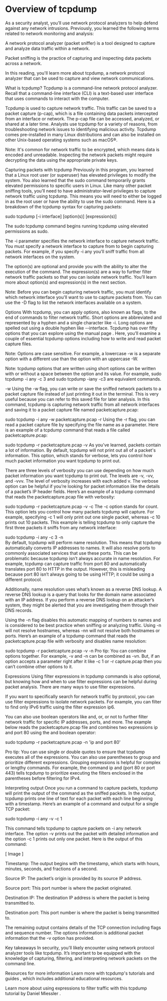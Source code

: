 # Overview of tcpdump
As a security analyst, you’ll use network protocol analyzers to help defend against any network intrusions. Previously, you learned the following terms related to network monitoring and analysis: 

A network protocol analyzer (packet sniffer) is a tool designed to capture and analyze data traffic within a network.

Packet sniffing is the practice of capturing and inspecting data packets across a network. 

In this reading, you'll learn more about tcpdump, a network protocol analyzer that can be used to capture and view network communications. 

What is tcpdump?
Tcpdump is a command-line network protocol analyzer. Recall that a command-line interface (CLI) is a text-based user interface that uses commands to interact with the computer. 

Tcpdump is used to capture network traffic. This traffic can be saved to a packet capture (p-cap), which is a file containing data packets intercepted from an interface or network. The p-cap file can be  accessed, analyzed, or shared at a later time. Analysts use tcpdump for a variety of reasons, from troubleshooting network issues to identifying malicious activity. Tcpdump comes pre-installed in many Linux distributions and can also be installed on other Unix-based operating systems such as macOS®. 

Note: It's common for network traffic to be encrypted, which means data is encoded and unreadable. Inspecting the network packets might require decrypting the data using the appropriate private keys. 

Capturing packets with tcpdump
Previously in this program, you learned that a Linux root user (or superuser) has elevated privileges to modify the system. You also learned that the sudo command temporarily grants elevated permissions to specific users in Linux. Like many other packet sniffing tools, you’ll need to have administrator-level privileges to capture network traffic using tcpdump. This means you will need to either be logged in as the root user or have the ability to use the sudo command. Here is a breakdown of the tcpdump syntax for capturing packets:

sudo tcpdump [-i interface] [option(s)] [expression(s)]

The sudo tcpdump command begins running tcpdump using elevated permissions as sudo. 

The -i parameter specifies the network interface to capture network traffic. You must specify a network interface to capture from to begin capturing packets. For example, if you specify -i any you’ll sniff traffic from all network interfaces on the system. 

The option(s) are optional and provide you with the ability to alter the execution of the command. The expression(s) are a way to further filter network traffic packets so that you can isolate network traffic. You’ll learn more about option(s) and expression(s) in the next section.

Note: Before you can begin capturing network traffic, you must identify which network interface you'll want to use to capture packets from. You can use the -D flag to list the network interfaces available on a system.

Options
With tcpdump, you can apply options, also known as flags, to the end of commands to filter network traffic. Short options are abbreviated and represented by a hyphen and a single character like -i. Long options are spelled out using a double hyphen like --interface. Tcpdump has over fifty options that you can explore using 
the manual page
. Here, you’ll examine a couple of essential tcpdump options including how to write and read packet capture files. 

Note: Options are case sensitive. For example, a lowercase -w is a separate option with a different use than the option with an uppercase -W.

Note: tcpdump options that are written using short options can be written with or without a space between the option and its value. For example, sudo tcpdump -i any -c 3 and sudo tcpdump -iany -c3 are equivalent commands.

-w
Using the -w flag, you can write or save the sniffed network packets to a packet capture file instead of just printing it out in the terminal. This is very useful because you can refer to this saved file for later analysis. In this command, tcpdump is capturing network traffic from all network interfaces and saving it to a packet capture file named packetcapture.pcap:

sudo tcpdump -i any -w packetcapture.pcap
-r
Using the -r flag, you can read a packet capture file by specifying the file name as a parameter. Here is an example of a tcpdump command that reads a file called packetcapture.pcap:

sudo tcpdump -r packetcapture.pcap
-v
As you’ve learned, packets contain a lot of information. By default, tcpdump will not print out all of a packet's information. This option, which stands for verbose, lets you control how much packet information you want tcpdump to print out.

There are three levels of verbosity you can use depending on how much packet information you want tcpdump to print out. The levels are -v, -vv, and -vvv. The level of verbosity increases with each added v. The verbose option can be helpful if you’re looking for packet information like the details of a packet’s IP header fields. Here’s an example of a tcpdump command that reads the packetcapture.pcap file with verbosity:

sudo tcpdump -r packetcapture.pcap -v
-c
The -c option stands for count. This option lets you control how many packets tcpdump will capture. For example, specifying -c 1 will only print out one single packet, whereas -c 10 prints out 10 packets. This example is telling tcpdump to only capture the first three packets it sniffs from any network interface:

sudo tcpdump -i any -c 3
-n  
By default, tcpdump will perform name resolution. This means that tcpdump automatically converts IP addresses to names. It will also resolve ports to commonly associated services that use these ports. This can be problematic because tcpdump isn’t always accurate in name resolution. For example, tcpdump can capture traffic from port 80 and automatically translates port 80 to HTTP in the output. However, this is misleading because port 80 isn’t always going to be using HTTP; it could be using a different protocol.

Additionally, name resolution uses what’s known as a reverse DNS lookup. A reverse DNS lookup is a query that looks for the domain name associated with an IP address. If you perform a reverse DNS lookup on an attacker’s system, they might be alerted that you are investigating them through their DNS records.

Using the -n flag disables this automatic mapping of numbers to names and is considered to be best practice when sniffing or analyzing traffic. Using -n will not resolve hostnames, whereas -nn will not resolve both hostnames or ports. Here’s an example of a tcpdump command that reads the packetcapture.pcap file with verbosity and disables name resolution:

sudo tcpdump -r packetcapture.pcap -v -n
Pro tip: You can combine options together. For example, -v and -n can be combined as -vn. But, if an option accepts a parameter right after it like -c 1 or -r capture.pcap then you can’t combine other options to it.

Expressions
Using filter expressions in tcpdump commands is also optional, but knowing how and when to use filter expressions can be helpful during packet analysis. There are many ways to use filter expressions. 

If you want to specifically search for network traffic by protocol, you can use filter expressions to isolate network packets. For example, you can filter to find only IPv6 traffic using the filter expression ip6.

You can also use boolean operators like and, or, or not to further filter network traffic for specific IP addresses, ports, and more. The example below reads the packetcapture.pcap file and combines two expressions ip and port 80 using the and boolean operator:

sudo tcpdump -r packetcapture.pcap -n 'ip and port 80'

Pro tip: You can use single or double quotes to ensure that tcpdump executes all of the expressions. You can also use parentheses to group and prioritize different expressions. Grouping expressions is helpful for complex or lengthy commands. For example, the command ip and (port 80 or port 443) tells tcpdump to prioritize executing the filters enclosed in the parentheses before filtering for IPv4.

Interpreting output
Once you run a command to capture packets, tcpdump will print the output of the command as the sniffed packets. In the output, tcpdump prints one line of text for each packet with each line beginning with a timestamp. Here’s an example of a command and output for a single TCP packet: 

sudo tcpdump -i any -v -c 1

This command tells tcpdump to capture packets on -i any network interface. The option -v prints out the packet with detailed information and the option -c 1 prints out only one packet. Here is the output of this command: 

[ Image ]

Timestamp: The output begins with the timestamp, which starts with hours, minutes, seconds, and fractions of a second. 

Source IP: The packet’s origin is provided by its source IP address.

Source port: This port number is where the packet originated.

Destination IP: The destination IP address is where the packet is being transmitted to.

Destination port: This port number is where the packet is being transmitted to.

The remaining output contains details of the TCP connection including flags and sequence number. The options information is additional packet information that the  -v option has provided.

Key takeaways
In security, you’ll likely encounter using network protocol analyzer tools like tcpdump. It’s important to be equipped with the knowledge of capturing, filtering, and interpreting network packets on the command line. 

Resources for more information
Learn more with tcpdump's 
 tutorials and guides
, which includes additional educational resources. 

Learn more about using expressions to filter traffic with this 
tcpdump tutorial by Daniel Miessler
.
